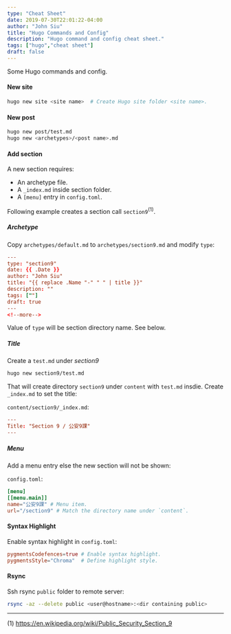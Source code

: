 ```yaml
---
type: "Cheat Sheet"
date: 2019-07-30T22:01:22-04:00
author: "John Siu"
title: "Hugo Commands and Config"
description: "Hugo command and config cheat sheet."
tags: ["hugo","cheat sheet"]
draft: false
---
```

Some Hugo commands and config.
<!--more-->
#### New site

```sh
hugo new site <site name>  # Create Hugo site folder <site name>.
```

#### New post

```sh
hugo new post/test.md
hugo new <archetypes>/<post name>.md
```

#### Add section

A new section requires:

- An archetype file.
- A `_index.md` inside section folder.
- A `[menu]` entry in `config.toml`.

Following example creates a section call `section9`<sup>(1)</sup>.

##### Archetype

Copy `archetypes/default.md` to `archetypes/section9.md` and modify `type`:

```toml
---
type: "section9"
date: {{ .Date }}
author: "John Siu"
title: "{{ replace .Name "-" " " | title }}"
description: ""
tags: [""]
draft: true
---
<!--more-->
```

Value of `type` will be section directory name. See below.

##### Title

Create a `test.md` under *section9*

```sh
hugo new section9/test.md
```

That will create directory `section9` under `content` with `test.md` insdie. Create `_index.md` to set the title:

`content/section9/_index.md`:

```toml
---
Title: "Section 9 / 公安9課"
---
```

##### Menu

Add a menu entry else the new section will not be shown:

`config.toml`:

```toml
[menu]
[[menu.main]]
name="公安9課" # Menu item.
url="/section9" # Match the directory name under `content`.
```

#### Syntax Highlight

Enable syntax highlight in `config.toml`:

```toml
pygmentsCodefences=true # Enable syntax highlight.
pygmentsStyle="Chroma"  # Define highlight style.
```

#### Rsync

Ssh rsync `public` folder to remote server:

```sh
rsync -az --delete public <user@hostname>:<dir containing public>
```

---

(1) https://en.wikipedia.org/wiki/Public_Security_Section_9
